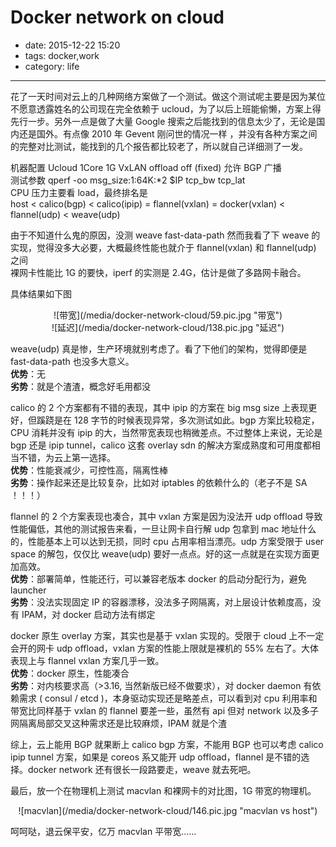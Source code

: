 # Docker network on cloud

- date: 2015-12-22 15:20
- tags: docker,work
- category: life

-------------------

花了一天时间对云上的几种网络方案做了一个测试。做这个测试呢主要是因为某位不愿意透露姓名的公司现在完全依赖于 ucloud，为了以后上班能偷懒，方案上得先行一步。另外一点是做了大量 Google 搜索之后能找到的信息太少了，无论是国内还是国外。有点像 2010 年 Gevent 刚问世的情况一样 ，并没有各种方案之间的完整对比测试，能找到的几个报告都比较老了，所以就自己详细测了一发。

机器配置 Ucloud 1Core 1G VxLAN offload off (fixed) 允许 BGP 广播   
测试参数 qperf -oo msg_size:1:64K:*2 $IP tcp_bw tcp_lat   
CPU 压力主要看 load，最终排名是   
host &lt; calico(bgp) &lt; calico(ipip) = flannel(vxlan) = docker(vxlan) &lt; flannel(udp) &lt; weave(udp)

由于不知道什么鬼的原因，没测 weave fast-data-path 然而我看了下 weave 的实现，觉得没多大必要，大概最终性能也就介于 flannel(vxlan) 和 flannel(udp) 之间   
裸网卡性能比 1G 的要快，iperf 的实测是 2.4G，估计是做了多路网卡融合。

具体结果如下图

<center>![带宽](/media/docker-network-cloud/59.pic.jpg "带宽")</center>
<center>![延迟](/media/docker-network-cloud/138.pic.jpg "延迟")</center>

weave(udp) 真是惨，生产环境就别考虑了。看了下他们的架构，觉得即便是 fast-data-path 也没多大意义。   
**优势**：无   
**劣势**：就是个渣渣，概念好毛用都没   

calico 的 2 个方案都有不错的表现，其中 ipip 的方案在 big msg size 上表现更好，但蹊跷是在 128 字节的时候表现异常，多次测试如此。bgp 方案比较稳定，CPU 消耗并没有 ipip 的大，当然带宽表现也稍微差点。不过整体上来说，无论是 bgp 还是 ipip tunnel，calico 这套 overlay sdn 的解决方案成熟度和可用度都相当不错，为云上第一选择。   
**优势**：性能衰减少，可控性高，隔离性棒   
**劣势**：操作起来还是比较复杂，比如对 iptables 的依赖什么的（老子不是 SA ！！！）   

flannel 的 2 个方案表现也凑合，其中 vxlan 方案是因为没法开 udp offload 导致性能偏低，其他的测试报告来看，一旦让网卡自行解 udp 包拿到 mac 地址什么的，性能基本上可以达到无损，同时 cpu 占用率相当漂亮。udp 方案受限于 user space 的解包，仅仅比 weave(udp) 要好一点点。好的这一点就是在实现方面更加高效。   
**优势**：部署简单，性能还行，可以兼容老版本 docker 的启动分配行为，避免 launcher   
**劣势**：没法实现固定 IP 的容器漂移，没法多子网隔离，对上层设计依赖度高，没有 IPAM，对 docker 启动方法有绑定   

docker 原生 overlay 方案，其实也是基于 vxlan 实现的。受限于 cloud 上不一定会开的网卡 udp offload，vxlan 方案的性能上限就是裸机的 55% 左右了。大体表现上与 flannel vxlan 方案几乎一致。   
**优势**：docker 原生，性能凑合  
**劣势**：对内核要求高（&gt;3.16, 当然新版已经不做要求），对 docker daemon 有依赖需求 ( consul / etcd )，本身驱动实现还是略差点，可以看到对 cpu 利用率和带宽比同样基于 vxlan 的 flannel  要差一些，虽然有 api 但对 network 以及多子网隔离局部交叉这种需求还是比较麻烦，IPAM 就是个渣  

综上，云上能用 BGP 就果断上 calico bgp 方案，不能用 BGP 也可以考虑 calico ipip tunnel 方案，如果是 coreos 系又能开 udp offload，flannel 是不错的选择。docker network 还有很长一段路要走，weave 就去死吧。

最后，放一个在物理机上测试 macvlan 和裸网卡的对比图，1G 带宽的物理机。

<center>![macvlan](/media/docker-network-cloud/146.pic.jpg "macvlan vs host")</center>

呵呵哒，退云保平安，亿万 macvlan 平带宽……
